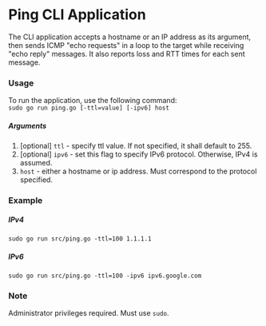 # Ping CLI Application
The CLI application accepts a hostname or an IP address as its argument, then sends ICMP "echo requests" 
in a loop to the target while receiving "echo reply" messages. It also reports loss and RTT times 
for each sent message.

### Usage
To run the application, use the following command: \
```sudo go run ping.go [-ttl=value] [-ipv6] host```

##### Arguments
1. [optional] ```ttl``` - specify ttl value. If not specified, it shall default to 255.
2. [optional] ```ipv6``` - set this flag to specify IPv6 protocol. Otherwise, IPv4 is assumed.
3. ```host``` - either a hostname or ip address. Must correspond to the protocol specified.

### Example

##### IPv4
```sudo go run src/ping.go -ttl=100 1.1.1.1```

##### IPv6
```sudo go run src/ping.go -ttl=100 -ipv6 ipv6.google.com```

### Note
Administrator privileges required. Must use ```sudo```.
